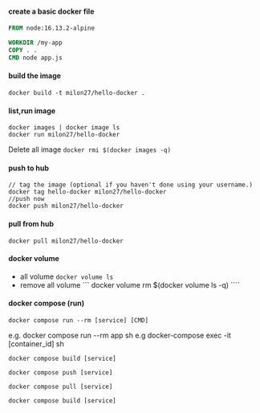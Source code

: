#### create a basic docker file

```Dockerfile
FROM node:16.13.2-alpine

WORKDIR /my-app
COPY . .
CMD node app.js

```

#### build the image

```
docker build -t milon27/hello-docker .
```

#### list,run image
```
docker images | docker image ls
docker run milon27/hello-docker
```
Delete all image
``` docker rmi $(docker images -q) ```


#### push to hub
```
// tag the image (optional if you haven't done using your username.)
docker tag hello-docker milon27/hello-docker
//push now
docker push milon27/hello-docker
```

#### pull from hub
```
docker pull milon27/hello-docker
```

#### docker volume
- all volume ``` docker volume ls ```
- remove all volume ``` docker volume rm $(docker volume ls -q) ````


#### docker compose (run)
``` 
docker compose run --rm [service] [CMD]
```
e.g. docker compose run --rm app sh
e.g docker-compose exec -it [container_id] sh
```
docker compose build [service]
```
``` 
docker compose push [service]
```
``` 
docker compose pull [service]
```
``` 
docker compose build [service] 
```


